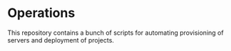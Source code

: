 # Operations

This repository contains a bunch of scripts for automating provisioning of servers and deployment of projects.
